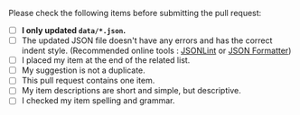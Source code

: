 Please check the following items before submitting the pull request:

- [ ] **I only updated `data/*.json`.**
- [ ] The updated JSON file doesn't have any errors and has the correct indent style. (Recommended online tools : [JSONLint](https://jsonlint.com) or [JSON Formatter](https://jsonformatter.curiousconcept.com))
- [ ] I placed my item at the end of the related list.
- [ ] My suggestion is not a duplicate.
- [ ] This pull request contains one item.
- [ ] My item descriptions are short and simple, but descriptive.
- [ ] I checked my item spelling and grammar.
